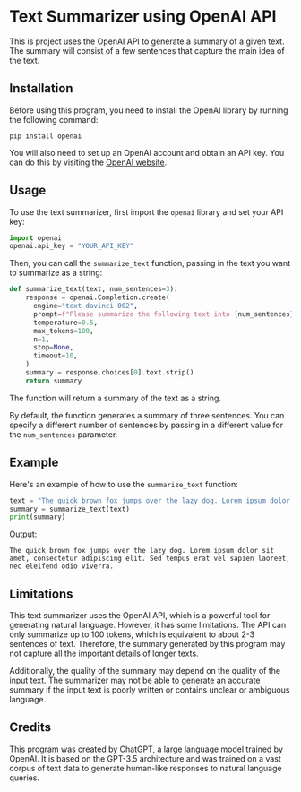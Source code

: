 # Text Summarizer using OpenAI API


This is project uses the OpenAI API to generate a summary of a given text. The summary will consist of a few sentences that capture the main idea of the text.

## Installation

Before using this program, you need to install the OpenAI library by running the following command:

```
pip install openai
```

You will also need to set up an OpenAI account and obtain an API key. You can do this by visiting the [OpenAI website](https://openai.com/).

## Usage

To use the text summarizer, first import the `openai` library and set your API key:

```python
import openai
openai.api_key = "YOUR_API_KEY"
```

Then, you can call the `summarize_text` function, passing in the text you want to summarize as a string:

```python
def summarize_text(text, num_sentences=3):
    response = openai.Completion.create(
      engine="text-davinci-002",
      prompt=f"Please summarize the following text into {num_sentences} sentences:\n{text}\n",
      temperature=0.5,
      max_tokens=100,
      n=1,
      stop=None,
      timeout=10,
    )
    summary = response.choices[0].text.strip()
    return summary
```

The function will return a summary of the text as a string.

By default, the function generates a summary of three sentences. You can specify a different number of sentences by passing in a different value for the `num_sentences` parameter.

## Example

Here's an example of how to use the `summarize_text` function:

```python
text = "The quick brown fox jumps over the lazy dog. Lorem ipsum dolor sit amet, consectetur adipiscing elit. Nulla facilisi. Vestibulum ante ipsum primis in faucibus orci luctus et ultrices posuere cubilia curae; Sed vel blandit nibh. Sed tempus erat vel sapien laoreet, nec eleifend odio viverra. Sed non tellus lacus. Donec non mi justo. Sed nunc sapien, elementum id vestibulum a, volutpat sit amet velit."
summary = summarize_text(text)
print(summary)
```

Output:

```
The quick brown fox jumps over the lazy dog. Lorem ipsum dolor sit amet, consectetur adipiscing elit. Sed tempus erat vel sapien laoreet, nec eleifend odio viverra.
```

## Limitations

This text summarizer uses the OpenAI API, which is a powerful tool for generating natural language. However, it has some limitations. The API can only summarize up to 100 tokens, which is equivalent to about 2-3 sentences of text. Therefore, the summary generated by this program may not capture all the important details of longer texts.

Additionally, the quality of the summary may depend on the quality of the input text. The summarizer may not be able to generate an accurate summary if the input text is poorly written or contains unclear or ambiguous language.

## Credits

This program was created by ChatGPT, a large language model trained by OpenAI. It is based on the GPT-3.5 architecture and was trained on a vast corpus of text data to generate human-like responses to natural language queries.
